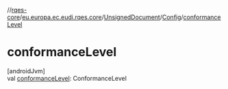 //[rqes-core](../../../../index.md)/[eu.europa.ec.eudi.rqes.core](../../index.md)/[UnsignedDocument](../index.md)/[Config](index.md)/[conformanceLevel](conformance-level.md)

# conformanceLevel

[androidJvm]\
val [conformanceLevel](conformance-level.md): ConformanceLevel
